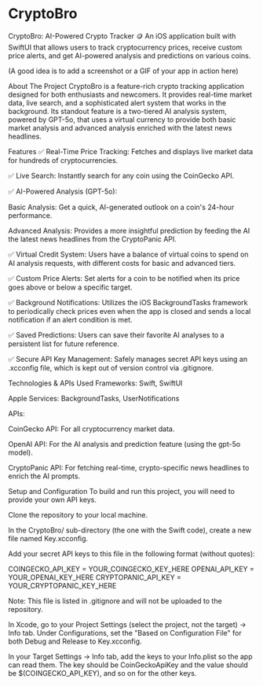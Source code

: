 # CryptoBro

CryptoBro: AI-Powered Crypto Tracker 🪙
An iOS application built with SwiftUI that allows users to track cryptocurrency prices, receive custom price alerts, and get AI-powered analysis and predictions on various coins.

(A good idea is to add a screenshot or a GIF of your app in action here)

About The Project
CryptoBro is a feature-rich crypto tracking application designed for both enthusiasts and newcomers. It provides real-time market data, live search, and a sophisticated alert system that works in the background. Its standout feature is a two-tiered AI analysis system, powered by GPT-5o, that uses a virtual currency to provide both basic market analysis and advanced analysis enriched with the latest news headlines.

Features
✅ Real-Time Price Tracking: Fetches and displays live market data for hundreds of cryptocurrencies.

✅ Live Search: Instantly search for any coin using the CoinGecko API.

✅ AI-Powered Analysis (GPT-5o):

Basic Analysis: Get a quick, AI-generated outlook on a coin's 24-hour performance.

Advanced Analysis: Provides a more insightful prediction by feeding the AI the latest news headlines from the CryptoPanic API.

✅ Virtual Credit System: Users have a balance of virtual coins to spend on AI analysis requests, with different costs for basic and advanced tiers.

✅ Custom Price Alerts: Set alerts for a coin to be notified when its price goes above or below a specific target.

✅ Background Notifications: Utilizes the iOS BackgroundTasks framework to periodically check prices even when the app is closed and sends a local notification if an alert condition is met.

✅ Saved Predictions: Users can save their favorite AI analyses to a persistent list for future reference.

✅ Secure API Key Management: Safely manages secret API keys using an .xcconfig file, which is kept out of version control via .gitignore.

Technologies & APIs Used
Frameworks: Swift, SwiftUI

Apple Services: BackgroundTasks, UserNotifications

APIs:

CoinGecko API: For all cryptocurrency market data.

OpenAI API: For the AI analysis and prediction feature (using the gpt-5o model).

CryptoPanic API: For fetching real-time, crypto-specific news headlines to enrich the AI prompts.

Setup and Configuration
To build and run this project, you will need to provide your own API keys.

Clone the repository to your local machine.

In the CryptoBro/ sub-directory (the one with the Swift code), create a new file named Key.xcconfig.

Add your secret API keys to this file in the following format (without quotes):

COINGECKO_API_KEY = YOUR_COINGECKO_KEY_HERE
OPENAI_API_KEY = YOUR_OPENAI_KEY_HERE
CRYPTOPANIC_API_KEY = YOUR_CRYPTOPANIC_KEY_HERE

Note: This file is listed in .gitignore and will not be uploaded to the repository.

In Xcode, go to your Project Settings (select the project, not the target) → Info tab. Under Configurations, set the "Based on Configuration File" for both Debug and Release to Key.xcconfig.

In your Target Settings → Info tab, add the keys to your Info.plist so the app can read them. The key should be CoinGeckoApiKey and the value should be $(COINGECKO_API_KEY), and so on for the other keys.
